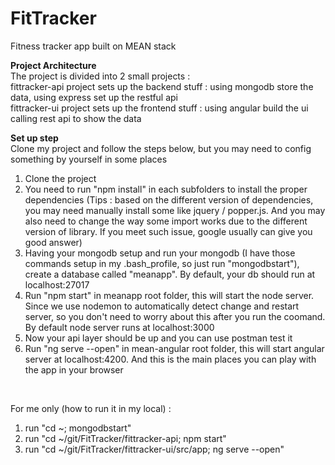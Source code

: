 # FitTracker
Fitness tracker app built on MEAN stack

<b>Project Architecture</b> <br/>
The project is divided into 2 small projects : <br/>
fittracker-api project sets up the backend stuff : using mongodb store the data, using express set up the restful api <br/>
fittracker-ui project sets up the frontend stuff : using angular build the ui calling rest api to show the data <br/>

<b>Set up step</b> <br/>
Clone my project and follow the steps below, but you may need to config something by yourself in some places

1. Clone the project <br/>
2. You need to run "npm install" in each subfolders to install the proper dependencies (Tips : based on the different version of dependencies, you may need manually install some like jquery / popper.js. And you may also need to change the way some import works due to the different version of library. If you meet such issue, google usually can give you good answer) <br/>
3. Having your mongodb setup and run your mongodb (I have those commands setup in my .bash_profile, so just run "mongodbstart"), create a database called "meanapp". By default, your db should run at localhost:27017 <br/>
4. Run "npm start" in meanapp root folder, this will start the node server. Since we use nodemon to automatically detect change and restart server, so you don't need to worry about this after you run the coomand. By default node server runs at localhost:3000 <br/>
5. Now your api layer should be up and you can use postman test it <br/>
6. Run "ng serve --open" in mean-angular root folder, this will start angular server at localhost:4200. And this is the main places you can play with the app in your browser <br/>
<br/>

For me only (how to run it in my local) : <br/>
1. run "cd ~; mongodbstart" <br/>
2. run "cd ~/git/FitTracker/fittracker-api; npm start" <br/>
3. run "cd ~/git/FitTracker/fittracker-ui/src/app; ng serve --open" <br/>




